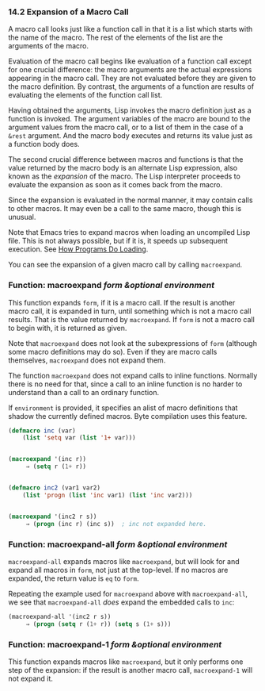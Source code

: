 

### 14.2 Expansion of a Macro Call

A macro call looks just like a function call in that it is a list which starts with the name of the macro. The rest of the elements of the list are the arguments of the macro.

Evaluation of the macro call begins like evaluation of a function call except for one crucial difference: the macro arguments are the actual expressions appearing in the macro call. They are not evaluated before they are given to the macro definition. By contrast, the arguments of a function are results of evaluating the elements of the function call list.

Having obtained the arguments, Lisp invokes the macro definition just as a function is invoked. The argument variables of the macro are bound to the argument values from the macro call, or to a list of them in the case of a `&rest` argument. And the macro body executes and returns its value just as a function body does.

The second crucial difference between macros and functions is that the value returned by the macro body is an alternate Lisp expression, also known as the *expansion* of the macro. The Lisp interpreter proceeds to evaluate the expansion as soon as it comes back from the macro.

Since the expansion is evaluated in the normal manner, it may contain calls to other macros. It may even be a call to the same macro, though this is unusual.

Note that Emacs tries to expand macros when loading an uncompiled Lisp file. This is not always possible, but if it is, it speeds up subsequent execution. See [How Programs Do Loading](How-Programs-Do-Loading.html).

You can see the expansion of a given macro call by calling `macroexpand`.

### Function: **macroexpand** *form \&optional environment*

This function expands `form`, if it is a macro call. If the result is another macro call, it is expanded in turn, until something which is not a macro call results. That is the value returned by `macroexpand`. If `form` is not a macro call to begin with, it is returned as given.

Note that `macroexpand` does not look at the subexpressions of `form` (although some macro definitions may do so). Even if they are macro calls themselves, `macroexpand` does not expand them.

The function `macroexpand` does not expand calls to inline functions. Normally there is no need for that, since a call to an inline function is no harder to understand than a call to an ordinary function.

If `environment` is provided, it specifies an alist of macro definitions that shadow the currently defined macros. Byte compilation uses this feature.

```lisp
(defmacro inc (var)
    (list 'setq var (list '1+ var)))
```

```lisp
```

```lisp
(macroexpand '(inc r))
     ⇒ (setq r (1+ r))
```

```lisp
```

```lisp
(defmacro inc2 (var1 var2)
    (list 'progn (list 'inc var1) (list 'inc var2)))
```

```lisp
```

```lisp
(macroexpand '(inc2 r s))
     ⇒ (progn (inc r) (inc s))  ; inc not expanded here.
```

### Function: **macroexpand-all** *form \&optional environment*

`macroexpand-all` expands macros like `macroexpand`, but will look for and expand all macros in `form`, not just at the top-level. If no macros are expanded, the return value is `eq` to `form`.

Repeating the example used for `macroexpand` above with `macroexpand-all`, we see that `macroexpand-all` *does* expand the embedded calls to `inc`:

```lisp
(macroexpand-all '(inc2 r s))
     ⇒ (progn (setq r (1+ r)) (setq s (1+ s)))
```

### Function: **macroexpand-1** *form \&optional environment*

This function expands macros like `macroexpand`, but it only performs one step of the expansion: if the result is another macro call, `macroexpand-1` will not expand it.
